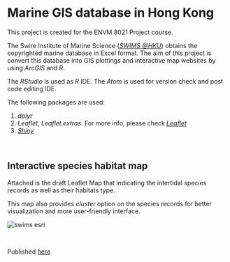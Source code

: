 # Marine GIS database in Hong Kong
This project is created for the ENVM 8021 Project course.

The Swire Institute of Marine Science ([*SWIMS @HKU*](https://www.swims.hku.hk/)) obtains the copyrighted marine database in Excel format. The aim of this project is convert this database into GIS plottings and interactive map websites by using *ArcGIS* and *R*.

The *RStudio* is used as *R* IDE. The *Atom* is used for version check and post code editing IDE.

The following packages are used:
  1. *dplyr*
  2. *Leaflet*, *Leaflet.extras*. For more info, please check [*Leaflet*](https://github.com/rstudio/leaflet)
  3. [*Shiny*](https://github.com/rstudio/shiny)

<br>

## Interactive species habitat map
Attached is the draft Leaflet Map that indicating the intertidal species records as well as their habitats type.

This map also provides *cluster* option on the species records for better visualization and more user-friendly interface.


![swims esri](https://user-images.githubusercontent.com/16004725/57995778-78476880-7af6-11e9-9ff0-dce2b2d93380.png)

<br>

Published [here](https://zenodo.org/record/3473196)
<br><br>



